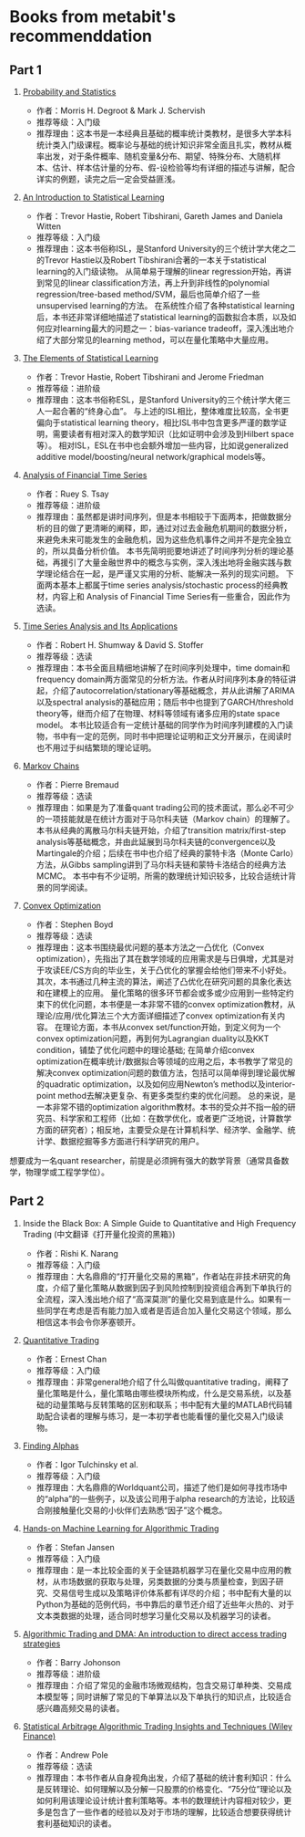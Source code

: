 Books from metabit's recommenddation
========================================

Part 1
---------------

1. [Probability and Statistics](./metabit1/Morris%20H%20DeGroot_%20Mark%20J%20Schervish-Probability%20and%20statistics-Pearson%20Education%20%20(2012).pdf)
    - 作者：Morris H. Degroot & Mark J. Schervish
    - 推荐等级：入门级
    - 推荐理由：这本书是一本经典且基础的概率统计类教材，是很多大学本科统计类入门级课程。概率论与基础的统计知识非常全面且扎实，教材从概率出发，对于条件概率、随机变量&分布、期望、特殊分布、大随机样本、估计、样本估计量的分布、假-设检验等均有详细的描述与讲解，配合详实的例题，读完之后一定会受益匪浅。

2. [An Introduction to Statistical Learning](./metabit1/ISLRv2_website.pdf)
    - 作者：Trevor Hastie, Robert Tibshirani, Gareth James and Daniela Witten
    - 推荐等级：入门级
    - 推荐理由：这本书俗称ISL，是Stanford University的三个统计学大佬之二的Trevor Hastie以及Robert Tibshirani合著的一本关于statistical learning的入门级读物。
    从简单易于理解的linear regression开始，再讲到常见的linear classification方法，再上升到非线性的polynomial regression/tree-based method/SVM，最后也简单介绍了一些unsupervised learning的方法。
    在系统性介绍了各种statistical learning后，本书还非常详细地描述了statistical learning的函数拟合本质，以及如何应对learning最大的问题之一：bias-variance tradeoff，深入浅出地介绍了大部分常见的learning method，可以在量化策略中大量应用。
3. [The Elements of Statistical Learning](./metabit1/ESLII.pdf)
    - 作者：Trevor Hastie, Robert Tibshirani and Jerome Friedman
    - 推荐等级：进阶级
    - 推荐理由：这本书俗称ESL，是Stanford University的三个统计学大佬三人一起合著的“终身心血”。
    与上述的ISL相比，整体难度比较高，全书更偏向于statistical learning theory，相比ISL书中包含更多严谨的数学证明，需要读者有相对深入的数学知识（比如证明中会涉及到Hilbert space等）。
    相对ISL，ESL在书中也会额外增加一些内容，比如说generalized additive model/boosting/neural network/graphical models等。

4. [Analysis of Financial Time Series](./metabit1/analysis-of-financial-time-series-copy-2ffgm3v.pdf)
    - 作者：Ruey S. Tsay
    - 推荐等级：进阶级
    - 推荐理由：虽然都是讲时间序列，但是本书相较于下面两本，把做数据分析的目的做了更清晰的阐释，即，通过对过去金融危机期间的数据分析，来避免未来可能发生的金融危机，因为这些危机事件之间并不是完全独立的，所以具备分析价值。
    本书先简明扼要地讲述了时间序列分析的理论基础，再援引了大量金融世界中的概念与实例，深入浅出地将金融实践与数学理论结合在一起，是严谨又实用的分析、能解决一系列的现实问题。
    下面两本基本上都属于time series analysis/stochastic process的经典教材，内容上和 Analysis of Financial Time Series有一些重合，因此作为选读。

5. [Time Series Analysis and Its Applications](./metabit1/)   
    - 作者：Robert H. Shumway & David S. Stoffer
    - 推荐等级：选读
    - 推荐理由：本书全面且精细地讲解了在时间序列处理中，time domain和frequency domain两方面常见的分析方法。作者从时间序列本身的特征讲起，介绍了autocorrelation/stationary等基础概念，并从此讲解了ARIMA以及spectral analysis的基础应用；随后书中也提到了GARCH/threshold theory等，继而介绍了在物理、材料等领域有诸多应用的state space model。
    本书比较适合有一定统计基础的同学作为时间序列建模的入门读物，书中有一定的范例，同时书中把理论证明和正文分开展示，在阅读时也不用过于纠结繁琐的理论证明。

6. [Markov Chains](./metabit1/MarkovChains.pdf)
    - 作者：Pierre Bremaud
    - 推荐等级：选读
    - 推荐理由：如果是为了准备quant trading公司的技术面试，那么必不可少的一项技能就是在统计方面对于马尔科夫链（Markov chain）的理解了。
    本书从经典的离散马尔科夫链开始，介绍了transition matrix/first-step analysis等基础概念，并由此延展到马尔科夫链的convergence以及Martingale的介绍；后续在书中也介绍了经典的蒙特卡洛（Monte Carlo）方法，从Gibbs sampling讲到了马尔科夫链和蒙特卡洛结合的经典方法MCMC。
    本书中有不少证明，所需的数理统计知识较多，比较合适统计背景的同学阅读。

7. [Convex Optimization](./metabit1/bv_cvxbook.pdf)
    - 作者：Stephen Boyd
    - 推荐等级：选读
    - 推荐理由：这本书围绕最优问题的基本方法之一凸优化（Convex optimization），先指出了其在数学领域的应用需求是与日俱增，尤其是对于攻读EE/CS方向的毕业生，关于凸优化的掌握会给他们带来不小好处。其次，本书通过几种主流的算法，阐述了凸优化在研究问题的具象化表达和在建模上的应用。
    量化策略的很多环节都会或多或少应用到一些特定约束下的优化问题，本书便是一本非常不错的convex optimization教材，从理论/应用/优化算法三个大方面详细描述了convex optimization有关内容。
    在理论方面，本书从convex set/function开始，到定义何为一个convex optimization问题，再到何为Lagrangian duality以及KKT condition，铺垫了优化问题中的理论基础;
    在简单介绍convex optimization在概率统计/数据拟合等领域的应用之后，本书教学了常见的解决convex optimization问题的数值方法，包括可以简单得到理论最优解的quadratic optimization，以及如何应用Newton’s method以及interior-point method去解决更复杂、有更多类型约束的优化问题。
    总的来说，是一本非常不错的optimization algorithm教材。本书的受众并不指一般的研究员、科学家和工程师（比如：在数学优化，或者更广泛地说，计算数学方面的研究者）；相反地，主要受众是在计算机科学、经济学、金融学、统计学、数据挖掘等多方面进行科学研究的用户。

想要成为一名quant researcher，前提是必须拥有强大的数学背景（通常具备数学，物理学或工程学学位）。


Part 2
-----------------

1. Inside the Black Box: A Simple Guide to Quantitative and High Frequency Trading (中文翻译《打开量化投资的黑箱》)
    - 作者：Rishi K. Narang
    - 推荐等级：入门级
    - 推荐理由：大名鼎鼎的“打开量化交易的黑箱”，作者站在非技术研究的角度，介绍了量化策略从数据到因子到风险控制到投资组合再到下单执行的全流程，深入浅出地介绍了“高深莫测”的量化交易到底是什么。如果有一些同学在考虑是否有能力加入或者是否适合加入量化交易这个领域，那么相信这本书会令你茅塞顿开。

2. [Quantitative Trading](./metabit2/epchan.pdf)
    - 作者：Ernest Chan
    - 推荐等级：入门级
    - 推荐理由：非常general地介绍了什么叫做quantitative trading，阐释了量化策略是什么，量化策略由哪些模块所构成，什么是交易系统，以及基础的动量策略与反转策略的区别和联系；书中配有大量的MATLAB代码辅助配合读者的理解与练习，是一本初学者也能看懂的量化交易入门级读物。

3. [Finding Alphas](./metabit2/WorldQuant_FindingAlphas.pdf)
    - 作者：Igor Tulchinsky et al.
    - 推荐等级：入门级
    - 推荐理由：大名鼎鼎的Worldquant公司，描述了他们是如何寻找市场中的“alpha”的一些例子，以及该公司用于alpha research的方法论，比较适合刚接触量化交易的小伙伴们去熟悉“因子”这个概念。

4. [Hands-on Machine Learning for Algorithmic Trading](./metabit2/Machine_Learning_for_Algorithmic_Trading_Predictive.pdf)
    - 作者：Stefan Jansen
    - 推荐等级：入门级
    - 推荐理由：是一本比较全面的关于全链路机器学习在量化交易中应用的教材，从市场数据的获取与处理，另类数据的分类与质量检查，到因子研究、交易信号生成以及策略评价体系都有详尽的介绍；书中配有大量的以Python为基础的范例代码，书中靠后的章节还介绍了近些年火热的、对于文本类数据的处理，适合同时想学习量化交易以及机器学习的读者。

5. [Algorithmic Trading and DMA: An introduction to direct access trading strategies](./metabit2/Algorithmic-Trading-and-Direct-Market-Access.pdf)
    - 作者：Barry Johonson
    - 推荐等级：进阶级
    - 推荐理由：介绍了常见的金融市场微观结构，包含交易订单种类、交易成本模型等；同时讲解了常见的下单算法以及下单执行的知识点，比较适合感兴趣高频交易的读者。

6. [Statistical Arbitrage Algorithmic Trading Insights and Techniques (Wiley Finance)](./metabit2/Statistical%20Arbitrage%20Algorithmic%20Trading%20Insights%20and%20Techniques%20(Wiley%20Finance).pdf)
    - 作者：Andrew Pole
    - 推荐等级：选读
    - 推荐理由：本书作者从自身视角出发，介绍了基础的统计套利知识：什么是反转理论、如何理解以及分解一只股票的价格变化、“75分位”理论以及如何利用该理论设计统计套利策略等。本书的数理统计内容相对较少，更多是包含了一些作者的经验以及对于市场的理解，比较适合想要获得统计套利基础知识的读者。